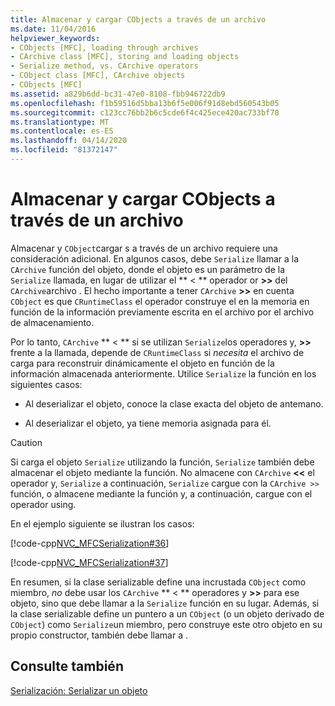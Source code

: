 ```yaml
---
title: Almacenar y cargar CObjects a través de un archivo
ms.date: 11/04/2016
helpviewer_keywords:
- CObjects [MFC], loading through archives
- CArchive class [MFC], storing and loading objects
- Serialize method, vs. CArchive operators
- CObject class [MFC], CArchive objects
- CObjects [MFC]
ms.assetid: a829b6dd-bc31-47e0-8108-fbb946722db9
ms.openlocfilehash: f1b59516d5bba13b6f5e006f91d8ebd560543b05
ms.sourcegitcommit: c123cc76bb2b6c5cde6f4c425ece420ac733bf70
ms.translationtype: MT
ms.contentlocale: es-ES
ms.lasthandoff: 04/14/2020
ms.locfileid: "81372147"
---
```

# <a name="storing-and-loading-cobjects-via-an-archive"></a>Almacenar y cargar CObjects a través de un archivo

Almacenar y `CObject`cargar s a través de un archivo requiere una consideración adicional. En algunos casos, debe `Serialize` llamar a la `CArchive` función del objeto, donde el objeto es un parámetro de la `Serialize` llamada, en lugar de utilizar el ** < ** operador or **>>** del `CArchive`archivo . El hecho importante a tener `CArchive` **>>** en cuenta `CObject` es que `CRuntimeClass` el operador construye el en la memoria en función de la información previamente escrita en el archivo por el archivo de almacenamiento.

Por lo tanto, `CArchive` ** < ** si se utilizan `Serialize`los operadores y, **>>** frente a la llamada, depende de `CRuntimeClass` si *necesita* el archivo de carga para reconstruir dinámicamente el objeto en función de la información almacenada anteriormente. Utilice `Serialize` la función en los siguientes casos:

- Al deserializar el objeto, conoce la clase exacta del objeto de antemano.

- Al deserializar el objeto, ya tiene memoria asignada para él.

> [!CAUTION]
> Si carga el objeto `Serialize` utilizando la función, `Serialize` también debe almacenar el objeto mediante la función. No almacene con `CArchive` **<<** el operador y, `Serialize` a continuación, `Serialize` cargue con la `CArchive >>` función, o almacene mediante la función y, a continuación, cargue con el operador using.

En el ejemplo siguiente se ilustran los casos:

[!code-cpp[NVC_MFCSerialization#36](../mfc/codesnippet/cpp/storing-and-loading-cobjects-via-an-archive_1.h)]

[!code-cpp[NVC_MFCSerialization#37](../mfc/codesnippet/cpp/storing-and-loading-cobjects-via-an-archive_2.cpp)]

En resumen, si la clase serializable define una incrustada `CObject` como miembro, *no* debe usar los `CArchive` ** < ** operadores y **>>** para ese objeto, sino que debe llamar a la `Serialize` función en su lugar. Además, si la clase serializable define un puntero a un `CObject` (o un objeto derivado de `CObject`) como `Serialize`un miembro, pero construye este otro objeto en su propio constructor, también debe llamar a .

## <a name="see-also"></a>Consulte también

[Serialización: Serializar un objeto](../mfc/serialization-serializing-an-object.md)
